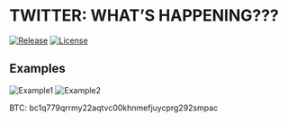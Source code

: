 # TWITTER: WHAT’S HAPPENING???

[![Release](https://img.shields.io/github/v/release/ttldtor/WHAT-S-HAPPENING-)](https://github.com/ttldtor/WHAT-S-HAPPENING-/releases/latest)
[![License](https://img.shields.io/badge/license-Unlicense-orange)](https://github.com/ttldtor/WHAT-S-HAPPENING-/blob/master/LICENSE)

## Examples

![Example1](https://user-images.githubusercontent.com/3264871/177410388-ab8a83b7-3fa7-4cd2-8f94-c166e23349ce.png)
![Example2](https://user-images.githubusercontent.com/3264871/177218610-01dc80f3-db33-4010-9cd3-d41ff569c69b.png)

BTC: bc1q779qrrmy22aqtvc00khnmefjuycprg292smpac
